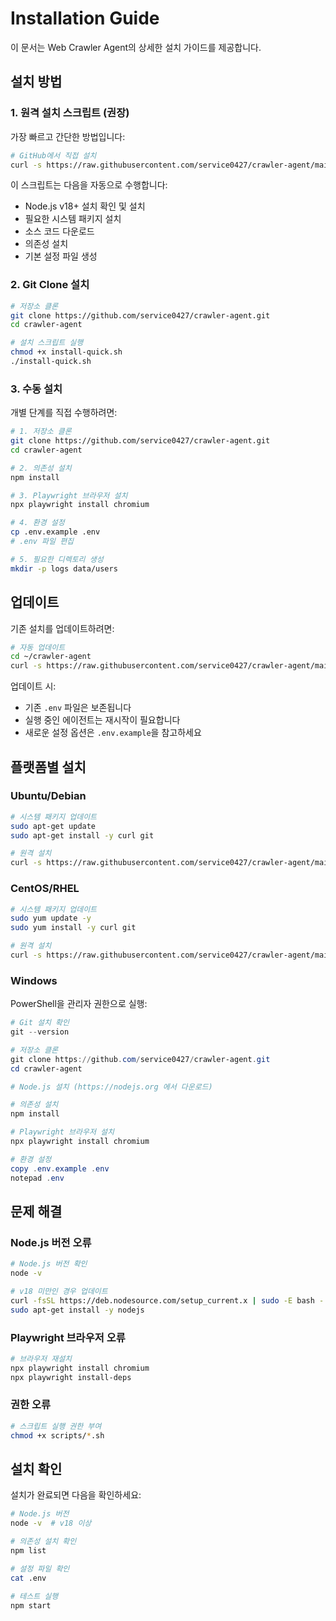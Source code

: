 # Installation Guide

이 문서는 Web Crawler Agent의 상세한 설치 가이드를 제공합니다.

## 설치 방법

### 1. 원격 설치 스크립트 (권장)

가장 빠르고 간단한 방법입니다:

```bash
# GitHub에서 직접 설치
curl -s https://raw.githubusercontent.com/service0427/crawler-agent/main/install-quick.sh | bash
```

이 스크립트는 다음을 자동으로 수행합니다:
- Node.js v18+ 설치 확인 및 설치
- 필요한 시스템 패키지 설치
- 소스 코드 다운로드
- 의존성 설치
- 기본 설정 파일 생성

### 2. Git Clone 설치

```bash
# 저장소 클론
git clone https://github.com/service0427/crawler-agent.git
cd crawler-agent

# 설치 스크립트 실행
chmod +x install-quick.sh
./install-quick.sh
```

### 3. 수동 설치

개별 단계를 직접 수행하려면:

```bash
# 1. 저장소 클론
git clone https://github.com/service0427/crawler-agent.git
cd crawler-agent

# 2. 의존성 설치
npm install

# 3. Playwright 브라우저 설치
npx playwright install chromium

# 4. 환경 설정
cp .env.example .env
# .env 파일 편집

# 5. 필요한 디렉토리 생성
mkdir -p logs data/users
```

## 업데이트

기존 설치를 업데이트하려면:

```bash
# 자동 업데이트
cd ~/crawler-agent
curl -s https://raw.githubusercontent.com/service0427/crawler-agent/main/install-quick.sh | bash
```

업데이트 시:
- 기존 `.env` 파일은 보존됩니다
- 실행 중인 에이전트는 재시작이 필요합니다
- 새로운 설정 옵션은 `.env.example`을 참고하세요

## 플랫폼별 설치

### Ubuntu/Debian

```bash
# 시스템 패키지 업데이트
sudo apt-get update
sudo apt-get install -y curl git

# 원격 설치
curl -s https://raw.githubusercontent.com/service0427/crawler-agent/main/install-quick.sh | bash
```

### CentOS/RHEL

```bash
# 시스템 패키지 업데이트
sudo yum update -y
sudo yum install -y curl git

# 원격 설치
curl -s https://raw.githubusercontent.com/service0427/crawler-agent/main/install-quick.sh | bash
```

### Windows

PowerShell을 관리자 권한으로 실행:

```powershell
# Git 설치 확인
git --version

# 저장소 클론
git clone https://github.com/service0427/crawler-agent.git
cd crawler-agent

# Node.js 설치 (https://nodejs.org 에서 다운로드)

# 의존성 설치
npm install

# Playwright 브라우저 설치
npx playwright install chromium

# 환경 설정
copy .env.example .env
notepad .env
```

## 문제 해결

### Node.js 버전 오류

```bash
# Node.js 버전 확인
node -v

# v18 미만인 경우 업데이트
curl -fsSL https://deb.nodesource.com/setup_current.x | sudo -E bash -
sudo apt-get install -y nodejs
```

### Playwright 브라우저 오류

```bash
# 브라우저 재설치
npx playwright install chromium
npx playwright install-deps
```

### 권한 오류

```bash
# 스크립트 실행 권한 부여
chmod +x scripts/*.sh
```

## 설치 확인

설치가 완료되면 다음을 확인하세요:

```bash
# Node.js 버전
node -v  # v18 이상

# 의존성 설치 확인
npm list

# 설정 파일 확인
cat .env

# 테스트 실행
npm start
```